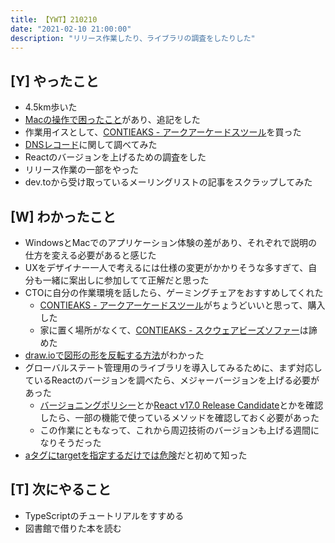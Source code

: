 ```yaml
---
title: 【YWT】210210
date: "2021-02-10 21:00:00"
description: "リリース作業したり、ライブラリの調査をしたりした"
---
```


## [Y] やったこと

- 4.5km歩いた
- [Macの操作で困ったこと](https://gist.github.com/LeeDDHH/a3298867ecd5c50b9ddf36f3fe76a78a)があり、追記をした
- 作業用イスとして、[CONTIEAKS - アークアーケードスツール](https://www.sekikagu.co.jp/contieaks/product/arc.html)を買った
- [DNSレコード](https://gist.github.com/LeeDDHH/aa2cf5e0fd14b6357db6235180ad334b)に関して調べてみた
- Reactのバージョンを上げるための調査をした
- リリース作業の一部をやった
- dev.toから受け取っているメーリングリストの記事をスクラップしてみた

## [W] わかったこと

- WindowsとMacでのアプリケーション体験の差があり、それぞれで説明の仕方を変える必要があると感じた
- UXをデザイナー一人で考えるには仕様の変更がかかりそうな多すぎて、自分も一緒に案出しに参加してて正解だと思った
- CTOに自分の作業環境を話したら、ゲーミングチェアをおすすめしてくれた
  - [CONTIEAKS - アークアーケードスツール](https://www.sekikagu.co.jp/contieaks/product/arc.html)がちょうどいいと思って、購入した
  - 家に置く場所がなくて、[CONTIEAKS - スクウェアビーズソファー](https://www.sekikagu.co.jp/contieaks/product/square.html)は諦めた
- [draw.ioで図形の形を反転する方法](https://www.videotech.tokyo/2020/01/draw-io-flip.html?m=0)がわかった
- グローバルステート管理用のライブラリを導入してみるために、まず対応しているReactのバージョンを調べたら、メジャーバージョンを上げる必要があった
  - [バージョニングポリシー](https://ja.reactjs.org/docs/faq-versioning.html)とか[React v17.0 Release Candidate](https://ja.reactjs.org/blog/2020/08/10/react-v17-rc.html)とかを確認したら、一部の機能で使っているメソッドを確認しておく必要があった
  - この作業にともなって、これから周辺技術のバージョンも上げる週間になりそうだった
- [aタグにtargetを指定するだけでは危険](https://wwg.co.jp/blog/3807)だと初めて知った

## [T] 次にやること

- TypeScriptのチュートリアルをすすめる
- 図書館で借りた本を読む
